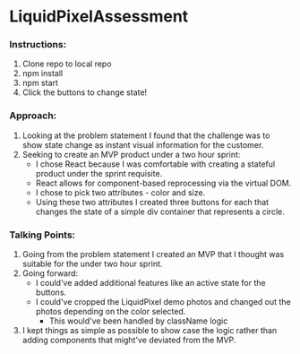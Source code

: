 # LiquidPixelAssessment

### Instructions:
1. Clone repo to local repo
2. npm install
3. npm start
4. Click the buttons to change state!

### Approach:
1. Looking at the problem statement I found that the challenge was to show state change as instant visual information for the customer.
2. Seeking to create an MVP product under a two hour sprint:
    * I chose React because I was comfortable with creating a stateful product under the sprint requisite.
    * React allows for component-based reprocessing via the virtual DOM.
    * I chose to pick two attributes - color and size.
    * Using these two attributes I created three buttons for each that changes the state of a simple div container that represents a circle. 

### Talking Points:
1. Going from the problem statement I created an MVP that I thought was suitable for the under two hour sprint.
2. Going forward:
    * I could've added additional features like an active state for the buttons.
    * I could've cropped the LiquidPixel demo photos and changed out the photos depending on the color selected.
        * This would've been handled by className logic
3. I kept things as simple as possible to show case the logic rather than adding components that might've deviated from the MVP.
